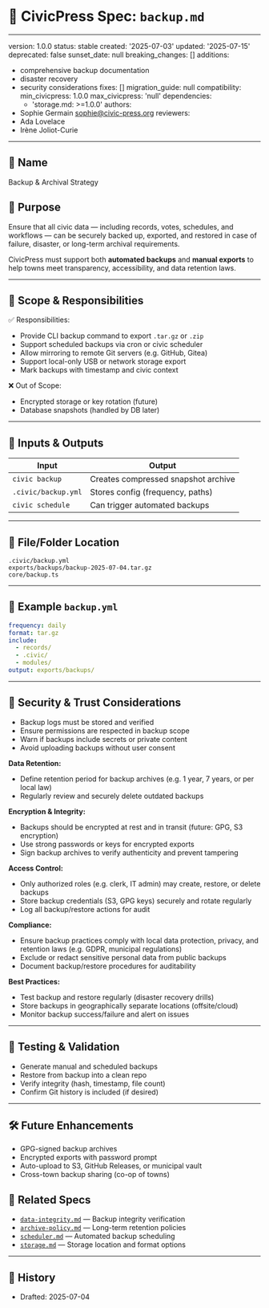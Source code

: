 # 💾 CivicPress Spec: `backup.md`

---
version: 1.0.0
status: stable
created: '2025-07-03'
updated: '2025-07-15'
deprecated: false
sunset_date: null
breaking_changes: []
additions:

- comprehensive backup documentation
- disaster recovery
- security considerations
fixes: []
migration_guide: null
compatibility:
  min_civicpress: 1.0.0
  max_civicpress: 'null'
  dependencies:
  - 'storage.md: >=1.0.0'
authors:
- Sophie Germain <sophie@civic-press.org>
reviewers:
- Ada Lovelace
- Irène Joliot-Curie

---

## 📛 Name

Backup & Archival Strategy

## 🎯 Purpose

Ensure that all civic data — including records, votes, schedules, and workflows
— can be securely backed up, exported, and restored in case of failure,
disaster, or long-term archival requirements.

CivicPress must support both **automated backups** and **manual exports** to
help towns meet transparency, accessibility, and data retention laws.

---

## 🧩 Scope & Responsibilities

✅ Responsibilities:

- Provide CLI backup command to export `.tar.gz` or `.zip`
- Support scheduled backups via cron or civic scheduler
- Allow mirroring to remote Git servers (e.g. GitHub, Gitea)
- Support local-only USB or network storage export
- Mark backups with timestamp and civic context

❌ Out of Scope:

- Encrypted storage or key rotation (future)
- Database snapshots (handled by DB later)

---

## 🔗 Inputs & Outputs

| Input               | Output                              |
| ------------------- | ----------------------------------- |
| `civic backup`      | Creates compressed snapshot archive |
| `.civic/backup.yml` | Stores config (frequency, paths)    |
| `civic schedule`    | Can trigger automated backups       |

---

## 📂 File/Folder Location

```
.civic/backup.yml
exports/backups/backup-2025-07-04.tar.gz
core/backup.ts
```

---

## 📝 Example `backup.yml`

```yaml
frequency: daily
format: tar.gz
include:
  - records/
  - .civic/
  - modules/
output: exports/backups/
```

---

## 🔐 Security & Trust Considerations

- Backup logs must be stored and verified
- Ensure permissions are respected in backup scope
- Warn if backups include secrets or private content
- Avoid uploading backups without user consent

**Data Retention:**

- Define retention period for backup archives (e.g. 1 year, 7 years, or per
  local law)
- Regularly review and securely delete outdated backups

**Encryption & Integrity:**

- Backups should be encrypted at rest and in transit (future: GPG, S3
  encryption)
- Use strong passwords or keys for encrypted exports
- Sign backup archives to verify authenticity and prevent tampering

**Access Control:**

- Only authorized roles (e.g. clerk, IT admin) may create, restore, or delete
  backups
- Store backup credentials (S3, GPG keys) securely and rotate regularly
- Log all backup/restore actions for audit

**Compliance:**

- Ensure backup practices comply with local data protection, privacy, and
  retention laws (e.g. GDPR, municipal regulations)
- Exclude or redact sensitive personal data from public backups
- Document backup/restore procedures for auditability

**Best Practices:**

- Test backup and restore regularly (disaster recovery drills)
- Store backups in geographically separate locations (offsite/cloud)
- Monitor backup success/failure and alert on issues

---

## 🧪 Testing & Validation

- Generate manual and scheduled backups
- Restore from backup into a clean repo
- Verify integrity (hash, timestamp, file count)
- Confirm Git history is included (if desired)

---

## 🛠️ Future Enhancements

- GPG-signed backup archives
- Encrypted exports with password prompt
- Auto-upload to S3, GitHub Releases, or municipal vault
- Cross-town backup sharing (co-op of towns)

## 🔗 Related Specs

- [`data-integrity.md`](./data-integrity.md) — Backup integrity verification
- [`archive-policy.md`](./archive-policy.md) — Long-term retention policies
- [`scheduler.md`](./scheduler.md) — Automated backup scheduling
- [`storage.md`](./storage.md) — Storage location and format options

---

## 📅 History

- Drafted: 2025-07-04
